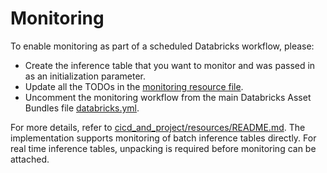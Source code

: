 # Monitoring

To enable monitoring as part of a scheduled Databricks workflow, please:
- Create the inference table that you want to monitor and was passed in as an initialization parameter.
- Update all the TODOs in the [monitoring resource file](../resources/monitoring-resource.yml).
- Uncomment the monitoring workflow from the main Databricks Asset Bundles file [databricks.yml](../databricks.yml).

For more details, refer to [cicd_and_project/resources/README.md](../resources/README.md). 
The implementation supports monitoring of batch inference tables directly.
For real time inference tables, unpacking is required before monitoring can be attached.
